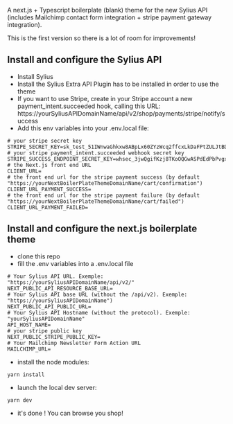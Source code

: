 A next.js + Typescript boilerplate (blank) theme for the new Sylius API (includes Mailchimp contact form integration + stripe payment gateway integration). 

This is the first version so there is a lot of room for improvements! 

## Install and configure the Sylius API

- Install Sylius
- Install the Sylius Extra API Plugin has to be installed in order to use the theme
- If you want to use Stripe, create in your Stripe account a new payment_intent.succeeded hook, calling this URL: 
https://yourSyliusAPIDomainName/api/v2/shop/payments/stripe/notify/success
- Add this env variables into your .env.local file:

```
# your stripe secret key
STRIPE_SECRET_KEY=sk_test_51IWnwaGhkxw8ABpLx60ZYzWcq2ffcxLkDaFPtZULJtBDyjQgOnaTHABSCzzIrbEL34EnJj5eVPRZBDAjDC4mpTaV00KAZYhe3n
# your stripe payment_intent.succeeded webhook secret key
STRIPE_SUCCESS_ENDPOINT_SECRET_KEY=whsec_3jwQgifKzj8TKoOQGwASPdEdPbPvgxvq
# the Next.js front end URL
CLIENT_URL=
# the front end url for the stripe payment success (by default "https://yourNextBoilerPlateThemeDomainName/cart/confirmation")
CLIENT_URL_PAYMENT_SUCCESS=
# the front end url for the stripe payment failure (by default "https://yourNextBoilerPlateThemeDomainName/cart/failed")
CLIENT_URL_PAYMENT_FAILED=
```

## Install and configure the next.js boilerplate theme

- clone this repo
- fill the .env variables into a .env.local file
```
# Your Sylius API URL. Exemple: "https://yourSyliusAPIDomainName/api/v2/"
NEXT_PUBLIC_API_RESOURCE_BASE_URL=
# Your Sylius API base URL (without the /api/v2). Exemple: "https://yourSyliusAPIDomainName")
NEXT_PUBLIC_API_PUBLIC_URL=
# Your Sylius API Hostname (without the protocol). Exemple: "yourSyliusAPIDomainName"
API_HOST_NAME=
# your stripe public key
NEXT_PUBLIC_STRIPE_PUBLIC_KEY=
# Your Mailchimp Newsletter Form Action URL
MAILCHIMP_URL=
```
- install the node modules: 
```
yarn install
```
- launch the local dev server:

```
yarn dev
```

- it's done ! You can browse you shop!
